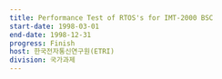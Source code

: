 ```yaml
---
title: Performance Test of RTOS's for IMT-2000 BSC
start-date: 1998-03-01
end-date: 1998-12-31
progress: Finish
host: 한국전자통신연구원(ETRI)
division: 국가과제
---
```


